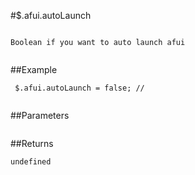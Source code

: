 #$.afui.autoLaunch

```

Boolean if you want to auto launch afui
 
```

##Example

```
 $.afui.autoLaunch = false; //
 
```


##Parameters

```

```

##Returns

```
undefined
```


